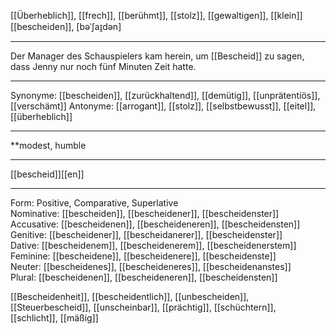 [[Überheblich]], [[frech]], [[berühmt]], [[stolz]], [[gewaltigen]], [[klein]]
[[bescheiden]], [bəˈʃaɪ̯dən]

---
Der Manager des Schauspielers kam herein, um [[Bescheid]] zu sagen, dass Jenny nur noch fünf Minuten Zeit hatte. 

---
Synonyme: [[bescheiden]], [[zurückhaltend]], [[demütig]], [[unprätentiös]], [[verschämt]]
Antonyme: [[arrogant]], [[stolz]], [[selbstbewusst]], [[eitel]], [[überheblich]]

---
**modest, humble

---
[[bescheid]][[en]]

---

Form: Positive, Comparative, Superlative  
Nominative: [[bescheiden]], [[bescheidener]], [[bescheidenster]]  
Accusative: [[bescheidenen]], [[bescheideneren]], [[bescheidensten]]  
Genitive: [[bescheidener]], [[bescheidanerer]], [[bescheidenster]]  
Dative: [[bescheidenem]], [[bescheidenerem]], [[bescheidenerstem]]  
Feminine: [[bescheidene]], [[bescheidenere]], [[bescheidenste]]  
Neuter: [[bescheidenes]], [[bescheideneres]], [[bescheidenanstes]]  
Plural: [[bescheidenen]], [[bescheideneren]], [[bescheidensten]]  

[[Bescheidenheit]], [[bescheidentlich]], [[unbescheiden]], [[Steuerbescheid]], [[unscheinbar]], [[prächtig]], [[schüchtern]], [[schlicht]], [[mäßig]]